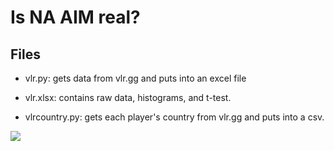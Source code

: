 # Is NA AIM real?

## Files
- vlr.py: gets data from vlr.gg and puts into an excel file

- vlr.xlsx: contains raw data, histograms, and t-test.

- vlrcountry.py: gets each player's country from vlr.gg and puts into a csv.

![](https://github.com/kxmii/VLR-Aim-Analysis/blob/main/graphic.gif)
